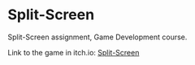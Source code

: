 # Split-Screen

Split-Screen assignment, Game Development course.

Link to the game in itch.io:
[Split-Screen](https://parkpulse.itch.io/splitscreentest)
